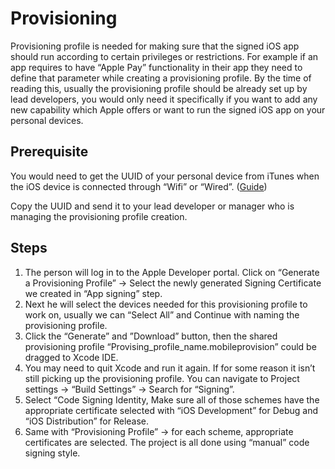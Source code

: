 # Provisioning

Provisioning profile is needed for making sure that the signed iOS app should run according to certain privileges or restrictions. For example if an app requires to have “Apple Pay” functionality in their app they need to define that parameter while creating a provisioning profile. By the time of reading this, usually the provisioning profile should be already set up by lead developers, you would only need it specifically if you want to add any new capability which Apple offers or want to run the signed iOS app on your personal devices.

## Prerequisite

You would need to get the UUID of your personal device from iTunes when the iOS device is connected through “Wifi” or “Wired”. \([Guide](https://www.imore.com/how-find-your-iphones-serial-number-udid-or-other-information)\)

Copy the UUID and send it to your lead developer or manager who is managing the provisioning profile creation.

## Steps

1. The person will log in to the Apple Developer portal. Click on “Generate a Provisioning Profile” -&gt; Select the newly generated Signing Certificate we created in “App signing” step.
2. Next he will select the devices needed for this provisioning profile to work on, usually we can “Select All” and Continue with naming the provisioning profile.
3. Click the “Generate” and ”Download” button, then the shared provisioning profile “Provising\_profile\_name.mobileprovision” could be dragged to Xcode IDE.
4. You may need to quit Xcode and run it again. If for some reason it isn’t still picking up the provisioning profile. You can navigate to Project settings -&gt; “Build Settings” -&gt; Search for “Signing”.
5. Select “Code Signing Identity, Make sure all of those schemes have the appropriate certificate selected with “iOS Development” for Debug and “iOS Distribution” for Release.
6. Same with “Provisioning Profile” -&gt; for each scheme, appropriate certificates are selected. The project is all done using “manual” code signing style.

